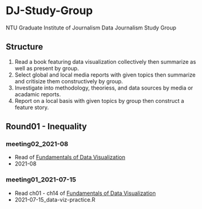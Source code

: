 # DJ-Study-Group
NTU Graduate Institute of Journalism Data Journalism Study Group

## Structure
1. Read a book featuring data visualization collectively then summarize as well as present by group.
2. Select global and local media reports with given topics then summarize and critisize them constructively by group.
3. Investigate into methodology, theoriess, and data sources by media or acadamic reports.
4. Report on a local basis with given topics by group then construct a feature story.

## Round01 - Inequality
### meeting02_2021-08
* Read  of [Fundamentals of Data Visualization](https://clauswilke.com/dataviz/)
* 2021-08
### meeting01_2021-07-15
* Read ch01 - ch14 of [Fundamentals of Data Visualization](https://clauswilke.com/dataviz/)
* 2021-07-15_data-viz-practice.R

